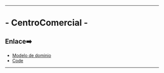 

---

# - CentroComercial -


## Enlace➡️


- [Modelo de dominio](/archivosMd/modelosUml.md)
- [Code](/Programa/centroComercial/)


---
